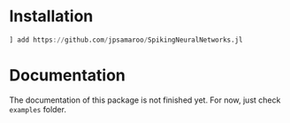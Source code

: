 # Installation

```julia
] add https://github.com/jpsamaroo/SpikingNeuralNetworks.jl
```

# Documentation

The documentation of this package is not finished yet. For now, just check `examples` folder.
